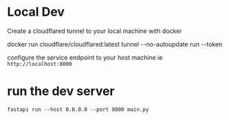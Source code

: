 # Local Dev

Create a cloudflared tunnel to your local machine with docker

docker run cloudflare/cloudflared:latest tunnel --no-autoupdate run --token <token>

configure the service endpoint to your host machine ie `http://localhost:8000`

# run the dev server
`fastapi run --host 0.0.0.0 --port 8000 main.py`